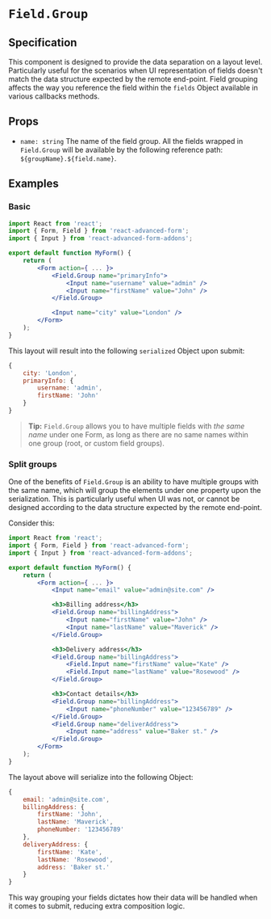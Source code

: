 # `Field.Group`

## Specification

This component is designed to provide the data separation on a layout level. Particularly useful for the scenarios when UI representation of fields doesn't match the data structure expected by the remote end-point. Field grouping affects the way you reference the field within the `fields` Object available in various callbacks methods.

## Props

* `name: string` The name of the field group. All the fields wrapped in `Field.Group` will be available by the following reference path: `${groupName}.${field.name}`.

## Examples

### Basic

```jsx
import React from 'react';
import { Form, Field } from 'react-advanced-form';
import { Input } from 'react-advanced-form-addons';

export default function MyForm() {
    return (
        <Form action={ ... }>
            <Field.Group name="primaryInfo">
                <Input name="username" value="admin" />
                <Input name="firstName" value="John" />
            </Field.Group>

            <Input name="city" value="London" />
        </Form>
    );
}
```

This layout will result into the following `serialized` Object upon submit:

```js
{
    city: 'London',
    primaryInfo: {
        username: 'admin',
        firstName: 'John'
    }
}
```

> **Tip:** `Field.Group` allows you to have multiple fields with _the same name_ under one Form, as long as there are no same names within one group (root, or custom field groups).

### Split groups

One of the benefits of `Field.Group` is an ability to have multiple groups with the same name, which will group the elements under one property upon the serialization. This is particularly useful when UI was not, or cannot be designed according to the data structure expected by the remote end-point.

Consider this:

```jsx
import React from 'react';
import { Form, Field } from 'react-advanced-form';
import { Input } from 'react-advanced-form-addons';

export default function MyForm() {
    return (
        <Form action={ ... }>
            <Input name="email" value="admin@site.com" />

            <h3>Billing address</h3>
            <Field.Group name="billingAddress">
                <Input name="firstName" value="John" />
                <Input name="lastName" value="Maverick" />
            </Field.Group>

            <h3>Delivery address</h3>
            <Field.Group name="billingAddress">
                <Field.Input name="firstName" value="Kate" />
                <Field.Input name="lastName" value="Rosewood" />
            </Field.Group>

            <h3>Contact details</h3>
            <Field.Group name="billingAddress">
                <Input name="phoneNumber" value="123456789" />
            </Field.Group>
            <Field.Group name="deliverAddress">
                <Input name="address" value="Baker st." />
            </Field.Group>
        </Form>
    );
}
```

The layout above will serialize into the following Object:

```js
{
    email: 'admin@site.com',
    billingAddress: {
        firstName: 'John',
        lastName: 'Maverick',
        phoneNumber: '123456789'
    },
    deliveryAddress: {
        firstName: 'Kate',
        lastName: 'Rosewood',
        address: 'Baker st.'
    }
}
```

This way grouping your fields dictates how their data will be handled when it comes to submit, reducing extra composition logic.




